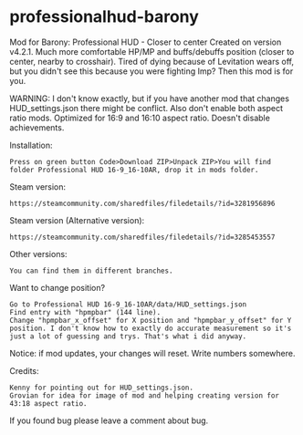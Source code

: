 # professionalhud-barony
Mod for Barony: Professional HUD - Closer to center
Created on version v4.2.1.
Much more comfortable HP/MP and buffs/debuffs position (closer to center, nearby to crosshair).
Tired of dying because of Levitation wears off, but you didn't see this because you were fighting Imp? Then this mod is for you.

WARNING:
I don't know exactly, but if you have another mod that changes HUD_settings.json there might be conflict. Also don't enable both aspect ratio mods.
Optimized for 16:9 and 16:10 aspect ratio.
Doesn't disable achievements.

Installation:

    Press on green button Code>Download ZIP>Unpack ZIP>You will find folder Professional HUD 16-9_16-10AR, drop it in mods folder.

Steam version:

    https://steamcommunity.com/sharedfiles/filedetails/?id=3281956896

Steam version (Alternative version):

    https://steamcommunity.com/sharedfiles/filedetails/?id=3285453557

Other versions:

    You can find them in different branches.

Want to change position?

    Go to Professional HUD 16-9_16-10AR/data/HUD_settings.json
    Find entry with "hpmpbar" (144 line).
    Change "hpmpbar_x_offset" for X position and "hpmpbar_y_offset" for Y position. I don't know how to exactly do accurate measurement so it's just a lot of guessing and trys. That's what i did anyway.

Notice: if mod updates, your changes will reset. Write numbers somewhere.

Credits:

    Kenny for pointing out for HUD_settings.json.
    Grovian for idea for image of mod and helping creating version for 43:18 aspect ratio.


If you found bug please leave a comment about bug.

